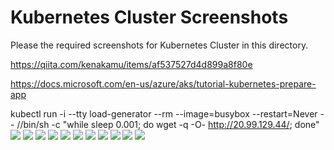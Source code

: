 # Kubernetes Cluster Screenshots

Please the required screenshots for Kubernetes Cluster in this directory.

https://qiita.com/kenakamu/items/af537527d4d899a8f80e

https://docs.microsoft.com/en-us/azure/aks/tutorial-kubernetes-prepare-app



 kubectl run -i --tty load-generator --rm --image=busybox --restart=Never -- //bin/sh -c "while sleep 0.001; do wget -q -O- http://20.99.129.44/; done"
![](2021-06-18-11-55-16.png)
![](2021-06-18-11-55-45.png)
![](2021-06-18-11-56-34.png)
![](2021-06-18-11-59-41.png)
![](2021-06-22-10-48-52.png)
![](2021-06-22-11-01-08.png)
![](2021-06-22-11-02-54.png)
![](2021-06-22-11-03-30.png)
![](2021-06-22-11-04-06.png)
![](2021-06-22-11-07-10.png)
![](2021-06-22-11-09-58.png)
